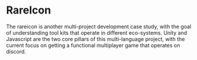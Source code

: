 # RareIcon

The rareicon is another multi-project development case study, with the goal of understanding tool kits that operate in different eco-systems.
Unity and Javascript are the two core pillars of this multi-language project, with the current focus on getting a functional multiplayer game that operates on discord.
